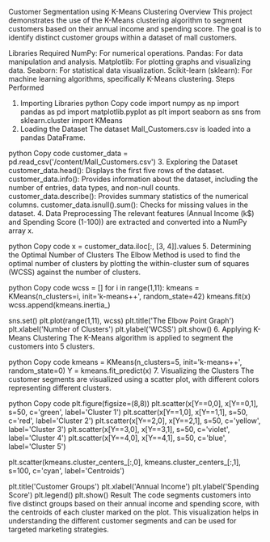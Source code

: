 Customer Segmentation using K-Means Clustering
Overview
This project demonstrates the use of the K-Means clustering algorithm to segment customers based on their annual income and spending score. The goal is to identify distinct customer groups within a dataset of mall customers.

Libraries Required
NumPy: For numerical operations.
Pandas: For data manipulation and analysis.
Matplotlib: For plotting graphs and visualizing data.
Seaborn: For statistical data visualization.
Scikit-learn (sklearn): For machine learning algorithms, specifically K-Means clustering.
Steps Performed
1. Importing Libraries
python
Copy code
import numpy as np
import pandas as pd
import matplotlib.pyplot as plt
import seaborn as sns
from sklearn.cluster import KMeans
2. Loading the Dataset
The dataset Mall_Customers.csv is loaded into a pandas DataFrame.

python
Copy code
customer_data = pd.read_csv('/content/Mall_Customers.csv')
3. Exploring the Dataset
customer_data.head(): Displays the first five rows of the dataset.
customer_data.info(): Provides information about the dataset, including the number of entries, data types, and non-null counts.
customer_data.describe(): Provides summary statistics of the numerical columns.
customer_data.isnull().sum(): Checks for missing values in the dataset.
4. Data Preprocessing
The relevant features (Annual Income (k$) and Spending Score (1-100)) are extracted and converted into a NumPy array x.

python
Copy code
x = customer_data.iloc[:, [3, 4]].values
5. Determining the Optimal Number of Clusters
The Elbow Method is used to find the optimal number of clusters by plotting the within-cluster sum of squares (WCSS) against the number of clusters.

python
Copy code
wcss = []
for i in range(1,11):
    kmeans = KMeans(n_clusters=i, init='k-means++', random_state=42)
    kmeans.fit(x)
    wcss.append(kmeans.inertia_)

sns.set()
plt.plot(range(1,11), wcss)
plt.title('The Elbow Point Graph')
plt.xlabel('Number of Clusters')
plt.ylabel('WCSS')
plt.show()
6. Applying K-Means Clustering
The K-Means algorithm is applied to segment the customers into 5 clusters.

python
Copy code
kmeans = KMeans(n_clusters=5, init='k-means++', random_state=0)
Y = kmeans.fit_predict(x)
7. Visualizing the Clusters
The customer segments are visualized using a scatter plot, with different colors representing different clusters.

python
Copy code
plt.figure(figsize=(8,8))
plt.scatter(x[Y==0,0], x[Y==0,1], s=50, c='green', label='Cluster 1')
plt.scatter(x[Y==1,0], x[Y==1,1], s=50, c='red', label='Cluster 2')
plt.scatter(x[Y==2,0], x[Y==2,1], s=50, c='yellow', label='Cluster 3')
plt.scatter(x[Y==3,0], x[Y==3,1], s=50, c='violet', label='Cluster 4')
plt.scatter(x[Y==4,0], x[Y==4,1], s=50, c='blue', label='Cluster 5')

plt.scatter(kmeans.cluster_centers_[:,0], kmeans.cluster_centers_[:,1], s=100, c='cyan', label='Centroids')

plt.title('Customer Groups')
plt.xlabel('Annual Income')
plt.ylabel('Spending Score')
plt.legend()
plt.show()
Result
The code segments customers into five distinct groups based on their annual income and spending score, with the centroids of each cluster marked on the plot. This visualization helps in understanding the different customer segments and can be used for targeted marketing strategies.

